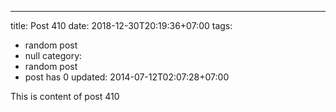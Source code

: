 ---
title: Post 410
date: 2018-12-30T20:19:36+07:00
tags:
  - random post
  - null
category:
  - random post
  - post has 0
updated: 2014-07-12T02:07:28+07:00

This is content of post 410